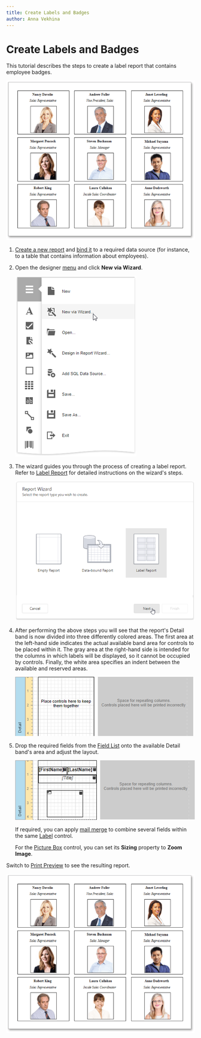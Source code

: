 ```yaml
---
title: Create Labels and Badges
author: Anna Vekhina
---
```

# Create Labels and Badges

This tutorial describes the steps to create a label report that contains employee badges.

![](../../../images/eurd-web-label-report-result.png)

1. [Create a new report](../add-new-reports.md) and [bind it](../bind-to-data.md) to a required data source (for instance, to a table that contains information about employees).

2. Open the designer [menu](../report-designer-tools/menu.md) and click **New via Wizard**.

    ![](../../../images/eurd-web-report-design-in-report-wizard.png)

3. The wizard guides you through the process of creating a label report. Refer to [Label Report](../report-designer-tools/report-wizard/label-report.md) for detailed instructions on the wizard's steps. 

    ![](../../../images/eurd-web-label-report.png)

4. After performing the above steps you will see that the report's Detail band is now divided into three differently colored areas. The first area at the left-hand side indicates the actual available band area for controls to be placed within it. The gray area at the right-hand side is intended for the columns in which labels will be displayed, so it cannot be occupied by controls. Finally, the white area specifies an indent between the available and reserved areas.

    ![](../../../images/eurd-web-label-wizard-result.png)

5. Drop the required fields from the [Field List](../report-designer-tools/ui-panels/field-list.md) onto the available Detail band's area and adjust the layout.

    ![](../../../images/eurd-web-label-report-layout.png)

    If required, you can apply [mail merge](../bind-to-data/use-embedded-fields-mail-merge.md) to combine several fields within the same [Label](../use-report-elements/use-basic-report-controls/label.md) control.

    For the [Picture Box](../use-report-elements/use-basic-report-controls/picture-box.md) control, you can set its **Sizing** property to **Zoom Image**.

Switch to [Print Preview](../preview-print-and-export-reports.md) to see the resulting report.

![](../../../images/eurd-web-label-report-result.png)

